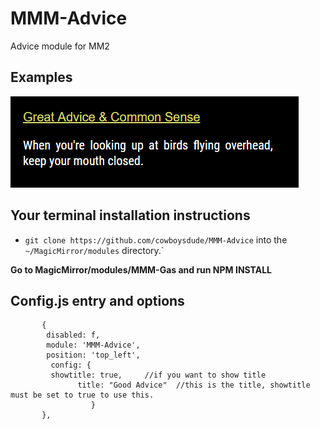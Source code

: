 # MMM-Advice
Advice module for MM2 
 
## Examples

![](examples/Capture.PNG) 

## Your terminal installation instructions

* `git clone https://github.com/cowboysdude/MMM-Advice` into the `~/MagicMirror/modules` directory.`

**Go to MagicMirror/modules/MMM-Gas and run NPM INSTALL**

## Config.js entry and options
           {
	      	disabled: f,
            module: 'MMM-Advice',
            position: 'top_left',
             config: {
             showtitle: true,     //if you want to show title
			       title: "Good Advice"  //this is the title, showtitle must be set to true to use this.
					  }			
           }, 

